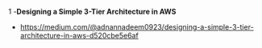 1 -**Designing a Simple 3-Tier Architecture in AWS**
- https://medium.com/@adnannadeem0923/designing-a-simple-3-tier-architecture-in-aws-d520cbe5e6af
